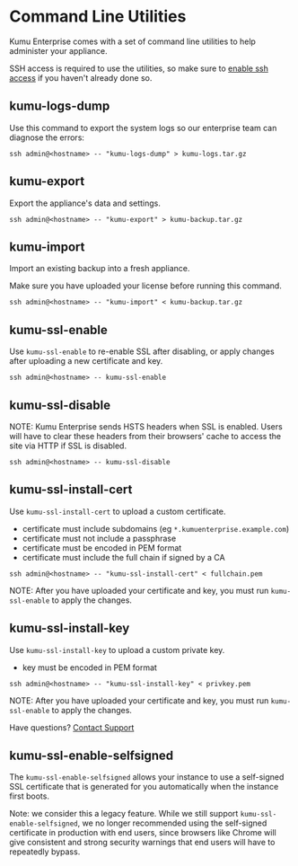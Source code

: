 # Command Line Utilities

Kumu Enterprise comes with a set of command line utilities to help administer
your appliance.

SSH access is required to use the utilities, so make sure to
<a href="ssh-access.md">enable ssh access</a> if you haven't
already done so.

## kumu-logs-dump

Use this command to export the system logs so our enterprise team can
diagnose the errors:

```
ssh admin@<hostname> -- "kumu-logs-dump" > kumu-logs.tar.gz
```

## kumu-export

Export the appliance's data and settings.

```
ssh admin@<hostname> -- "kumu-export" > kumu-backup.tar.gz
```

## kumu-import

Import an existing backup into a fresh appliance.

Make sure you have uploaded your license before running this command.

```
ssh admin@<hostname> -- "kumu-import" < kumu-backup.tar.gz
```

## kumu-ssl-enable

Use `kumu-ssl-enable` to re-enable SSL after disabling, or apply changes after uploading
a new certificate and key.

```
ssh admin@<hostname> -- kumu-ssl-enable
```

## kumu-ssl-disable

NOTE: Kumu Enterprise sends HSTS headers when SSL is enabled. Users will have to clear
these headers from their browsers' cache to access the site via HTTP if SSL is disabled.

```
ssh admin@<hostname> -- kumu-ssl-disable
```

## kumu-ssl-install-cert

Use `kumu-ssl-install-cert` to upload a custom certificate.

- certificate must include subdomains (eg `*.kumuenterprise.example.com`)
- certificate must not include a passphrase
- certificate must be encoded in PEM format
- certificate must include the full chain if signed by a CA

```
ssh admin@<hostname> -- "kumu-ssl-install-cert" < fullchain.pem
```

NOTE: After you have uploaded your certificate and key, you must run
`kumu-ssl-enable` to apply the changes.

## kumu-ssl-install-key

Use `kumu-ssl-install-key` to upload a custom private key.

- key must be encoded in PEM format

```
ssh admin@<hostname> -- "kumu-ssl-install-key" < privkey.pem
```

NOTE: After you have uploaded your certificate and key, you must run
`kumu-ssl-enable` to apply the changes.

<footer class="page-footer">
  <div class="next">Have questions? <a href="mailto:enterprise@kumu.io">Contact Support</a></div>
</footer>


## kumu-ssl-enable-selfsigned

The `kumu-ssl-enable-selfsigned` allows your instance to use a self-signed SSL certificate that is generated for you automatically when the instance first boots.

Note: we consider this a legacy feature. While we still support `kumu-ssl-enable-selfsigned`, we no longer recommended using the self-signed certificate in production with end users, since browsers like Chrome will give consistent and strong security warnings that end users will have to repeatedly bypass.
